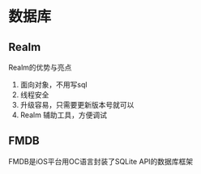 # 数据库

## Realm

Realm的优势与亮点

1. 面向对象，不用写sql
2. 线程安全
3. 升级容易，只需要更新版本号就可以
4. Realm 辅助工具，方便调试

## FMDB

FMDB是iOS平台用OC语言封装了SQLite API的数据库框架
